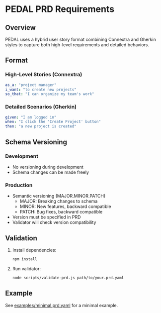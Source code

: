 # PEDAL PRD Requirements

## Overview
PEDAL uses a hybrid user story format combining Connextra and Gherkin styles to capture both high-level requirements and detailed behaviors.

## Format

### High-Level Stories (Connextra)
```yaml
as_a: "project manager"
i_want: "to create new projects"
so_that: "I can organize my team's work"
```

### Detailed Scenarios (Gherkin)
```yaml
given: "I am logged in"
when: "I click the 'Create Project' button"
then: "a new project is created"
```

## Schema Versioning

### Development
- No versioning during development
- Schema changes can be made freely

### Production
- Semantic versioning (MAJOR.MINOR.PATCH)
  - MAJOR: Breaking changes to schema
  - MINOR: New features, backward compatible
  - PATCH: Bug fixes, backward compatible
- Version must be specified in PRD
- Validator will check version compatibility

## Validation

1. Install dependencies:
   ```bash
   npm install
   ```

2. Run validator:
   ```bash
   node scripts/validate-prd.js path/to/your.prd.yaml
   ```

## Example

See [examples/minimal.prd.yaml](../examples/minimal.prd.yaml) for a minimal example.
